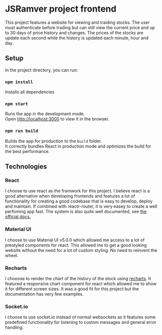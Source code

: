 # JSRamver project frontend
This project features a website for viewing and traiding stocks. The user must authenticate before trading but can still view the current price and up to 30 days of price history and changes. The prices of the stocks are update each second while the history is updated each minute, hour and day.

## Setup

In the project directory, you can run:

### `npm install`
Installs all dependencies


### `npm start`

Runs the app in the development mode.\
Open [http://localhost:3000](http://localhost:3000) to view it in the browser.

### `npm run build`

Builds the app for production to the `build` folder.\
It correctly bundles React in production mode and optimizes the build for the best performance.

## Technologies

### React
I choose to use react as the framwork for this project. I believe react is a good alternative when developing frontends and features a lot of functionality for creating a good codebase that is easy to develop, deploy and maintain. If combined with reactr-router, it is very easey to create a well perfoming app fast. The system is also quite well documented, see [the official docs.](https://reactjs.org/docs/getting-started.html)

### Material UI
I choose to use Material UI v5.0.0 which allowed me access to a lot of prestyled components for react. This allowed me to get a good looking website without the need for a lot of custom styling. No need to reinvent the wheel.
### Recharts
I chooose to render the chart of the history of the stock using [recharts](https://recharts.org/en-US/). It featured a responsive chart component for react which allowed me to show it for different screen sizes. It was a good fit for this project but the documentation has very few examples. 
### Socket.io
I choose to use socket.io instead of normal websockets as it features some predefined functionality for listening to custom messages and general error handling.
